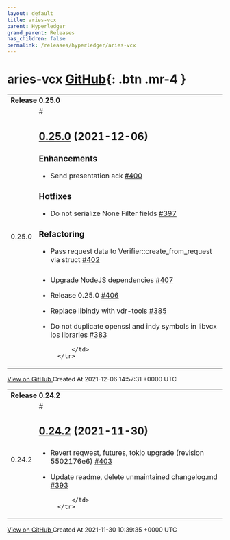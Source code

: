 ```yaml
---
layout: default
title: aries-vcx
parent: Hyperledger
grand_parent: Releases
has_children: false
permalink: /releases/hyperledger/aries-vcx
---
```


# aries-vcx <span class="fs-3 right-align">[GitHub](https://github.com/hyperledger/aries-vcx){: .btn .mr-4 }</span>


<div>
    <table>
        <tr>
            <td colspan="2">
                <b>
                    Release 0.25.0
                </b>
            </td>
        </tr>
        <tr>
            <td>
                <span class="chip">
                    0.25.0
                </span>
            </td>
            <td>
                #

## [0.25.0](https://github.com/hyperledger/aries-vcx/tree/0.25.0) (2021-12-06)

### Enhancements

- Send presentation ack [\#400](https://github.com/hyperledger/aries-vcx/pull/400)

### Hotfixes

- Do not serialize None Filter fields [\#397](https://github.com/hyperledger/aries-vcx/pull/397)

### Refactoring

- Pass request data to Verifier::create\_from\_request via struct [\#402](https://github.com/hyperledger/aries-vcx/pull/402)

###

- Upgrade NodeJS dependencies [\#407](https://github.com/hyperledger/aries-vcx/pull/407)
- Release 0.25.0 [\#406](https://github.com/hyperledger/aries-vcx/pull/406)
- Replace libindy with vdr-tools [\#385](https://github.com/hyperledger/aries-vcx/pull/385)
- Do not duplicate openssl and indy symbols in libvcx ios libraries [\#383](https://github.com/hyperledger/aries-vcx/pull/383)




            </td>
        </tr>
    </table>
    <a href="https://github.com/hyperledger/aries-vcx/releases/tag/0.25.0" class=".btn">
        View on GitHub
    </a>
    <span class="right-align">
        Created At 2021-12-06 14:57:31 +0000 UTC
    </span>
</div>

<div>
    <table>
        <tr>
            <td colspan="2">
                <b>
                    Release 0.24.2
                </b>
            </td>
        </tr>
        <tr>
            <td>
                <span class="chip">
                    0.24.2
                </span>
            </td>
            <td>
                #

## [0.24.2](https://github.com/hyperledger/aries-vcx/tree/0.24.2) (2021-11-30)

###

- Revert reqwest, futures, tokio upgrade \(revision 5502176e6\) [\#403](https://github.com/hyperledger/aries-vcx/pull/403)
- Update readme, delete unmaintained changelog.md [\#393](https://github.com/hyperledger/aries-vcx/pull/393)




            </td>
        </tr>
    </table>
    <a href="https://github.com/hyperledger/aries-vcx/releases/tag/0.24.2" class=".btn">
        View on GitHub
    </a>
    <span class="right-align">
        Created At 2021-11-30 10:39:35 +0000 UTC
    </span>
</div>

